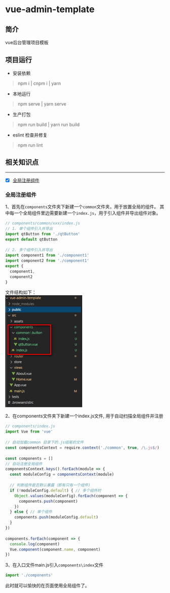 # vue-admin-template

## 简介

vue后台管理项目模板

## 项目运行
- 安装依赖
> npm i | cnpm i | yarn      
- 本地运行   
> npm serve | yarn serve    
- 生产打包   
> npm run build | yarn run build   
- eslint 检查并修复
> npm run lint     

## 相关知识点
------
- [x] [全局注册组件](#全局注册组件)  

### 全局注册组件

1、首先在`components`文件夹下新建一个`common`文件夹，用于放置全局的组件。
其中每一个全局组件里边需要新建一个`index.js`，用于引入组件并导出组件对象。   
```javascript
// components/common/xxx/index.js
// 1. 单个组件引入并导出
import qtButton from './qtButton'
export default qtButton

// 2. 多个组件引入并导出
import component1 from './component1'
import component2 from './component1'
export {
  component1,
  component2
}
```

文件结构如下：   
![全局组件结构](./public/images/global_components.png)

2、在components文件夹下新建一个index.js文件, 用于自动扫描全局组件并注册    
```javascript
// components/index.js
import Vue from 'vue'

// 自动加载common 目录下的.js结尾的文件
const componentsContext = require.context('./common', true, /\.js$/)

const components = []
// 自动注册全局组件
componentsContext.keys().forEach(module => {
  const moduleConfig = componentsContext(module)

  // 判断组件是否默认暴露（即有只有一个组件)
  if (!moduleConfig.default) { // 多个组件时
    Object.values(moduleConfig).forEach(component => {
      components.push(component)
    })
  } else { // 单个组件
    components.push(moduleConfig.default)
  }
})

components.forEach(component => {
  console.log(component)
  Vue.component(component.name, component)
})
```   

3、在入口文件main.js引入`components\index`文件   
```javascript
import './components'
```    
此时就可以愉快的在页面使用全局组件了。   


